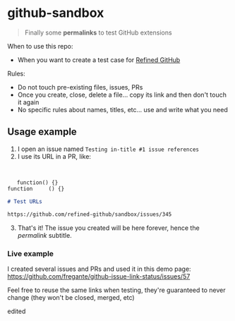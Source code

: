 # github-sandbox

> Finally some **permalinks** to test GitHub extensions

When to use this repo:

- When you want to create a test case for [Refined GitHub](https://github.com/refined-github/refined-github)

Rules:

- Do not touch pre-existing files, issues, PRs
- Once you create, close, delete a file… copy its link and then don't touch it again
- No specific rules about names, titles, etc… use and write what you need

## Usage example

1. I open an issue named `Testing in-title #1 issue references`
3. I use its URL in a PR, like:
  ```md
	 
	 	 
 	 function() {} 	
function	 ()	{}
  
  # Test URLs
  
  https://github.com/refined-github/sandbox/issues/345
  ```
3. That's it! The issue you created will be here forever, hence the _permalink_ subtitle.

### Live example

I created several issues and PRs and used it in this demo page: https://github.com/fregante/github-issue-link-status/issues/57

Feel free to reuse the same links when testing, they're guaranteed to never change (they won't be closed, merged, etc)

edited
